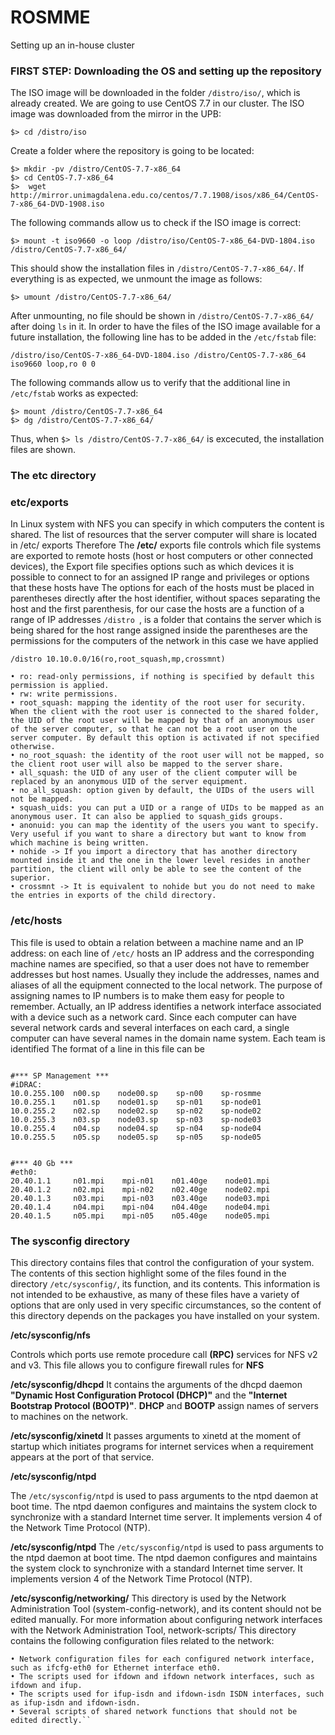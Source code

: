 # ROSMME
Setting up an in-house cluster

### FIRST STEP: Downloading the OS and setting up the repository
The ISO image will be downloaded in the folder `/distro/iso/`, which is already created. We are going to use CentOS 7.7 in our cluster. The ISO image was downloaded from the mirror in the UPB:
```
$> cd /distro/iso
```
Create a folder where the repository is going to be located:
```
$> mkdir -pv /distro/CentOS-7.7-x86_64
$> cd CentOS-7.7-x86_64
$>  wget http://mirror.unimagdalena.edu.co/centos/7.7.1908/isos/x86_64/CentOS-7-x86_64-DVD-1908.iso

```
The following commands allow us to check if the ISO image is correct:
```
$> mount -t iso9660 -o loop /distro/iso/CentOS-7-x86_64-DVD-1804.iso /distro/CentOS-7.7-x86_64/
```
This should show the installation files in `/distro/CentOS-7.7-x86_64/`. If everything is as expected, we unmount the image as follows:
```
$> umount /distro/CentOS-7.7-x86_64/
```
After unmounting, no file should be shown in `/distro/CentOS-7.7-x86_64/` after doing `ls` in it.
In order to have the files of the ISO image available for a future installation, the following line has to be added in the `/etc/fstab` file:
```
/distro/iso/CentOS-7-x86_64-DVD-1804.iso /distro/CentOS-7.7-x86_64 iso9660 loop,ro 0 0
```
The following commands allow us to verify that the additional line in `/etc/fstab` works as expected:
```
$> mount /distro/CentOS-7.7-x86_64
$> dg /distro/CentOS-7.7-x86_64/
```
Thus, when `$> ls /distro/CentOS-7.7-x86_64/` is excecuted, the installation files are shown.

### The  etc directory


### etc/exports
In Linux system with NFS you can specify in which computers the content is shared. The list of resources that the server computer will share is located in /etc/ exports Therefore The **/etc/** exports file controls which file systems are exported to remote hosts (host or host computers or other connected devices), the Export file specifies options such as which devices it is possible to connect to for an assigned IP range and privileges or options that these hosts have
The options for each of the hosts must be placed in parentheses directly after the host identifier, without spaces separating the host and the first parenthesis, for our case the hosts are a function of a range of IP addresses  `/distro `,  is a folder that contains the server which is being shared for the host range assigned inside the parentheses are the permissions for the computers of the network in this case we have applied

`/distro 10.10.0.0/16(ro,root_squash,mp,crossmnt)`
```
• ro: read-only permissions, if nothing is specified by default this permission is applied.
• rw: write permissions.
• root_squash: mapping the identity of the root user for security. When the client with the root user is connected to the shared folder, the UID of the root user will be mapped by that of an anonymous user of the server computer, so that he can not be a root user on the server computer. By default this option is activated if not specified otherwise.
• no_root_squash: the identity of the root user will not be mapped, so the client root user will also be mapped to the server share.
• all_squash: the UID of any user of the client computer will be replaced by an anonymous UID of the server equipment.
• no_all_squash: option given by default, the UIDs of the users will not be mapped.
• squash_uids: you can put a UID or a range of UIDs to be mapped as an anonymous user. It can also be applied to squash_gids groups.
• anonuid: you can map the identity of the users you want to specify. Very useful if you want to share a directory but want to know from which machine is being written.
• nohide -> If you import a directory that has another directory mounted inside it and the one in the lower level resides in another partition, the client will only be able to see the content of the superior.
• crossmnt -> It is equivalent to nohide but you do not need to make the entries in exports of the child directory.
```


### /etc/hosts
This file is used to obtain a relation between a machine name and an IP address: on each line of `/etc/` hosts an IP address and the corresponding machine names are specified, so that a user does not have to remember addresses but host names. Usually they include the addresses, names and aliases of all the equipment connected to the local network. The purpose of assigning names to IP numbers is to make them easy for people to remember. Actually, an IP address identifies a network interface associated with a device such as a network card. Since each computer can have several network cards and several interfaces on each card, a single computer can have several names in the domain name system. Each team is identified The format of a line in this file can be
```

#*** SP Management ***
#iDRAC:
10.0.255.100  n00.sp    node00.sp    sp-n00    sp-rosmme
10.0.255.1    n01.sp    node01.sp    sp-n01    sp-node01
10.0.255.2    n02.sp    node02.sp    sp-n02    sp-node02
10.0.255.3    n03.sp    node03.sp    sp-n03    sp-node03
10.0.255.4    n04.sp    node04.sp    sp-n04    sp-node04
10.0.255.5    n05.sp    node05.sp    sp-n05    sp-node05


#*** 40 Gb ***
#eth0:
20.40.1.1     n01.mpi    mpi-n01    n01.40ge    node01.mpi
20.40.1.2     n02.mpi    mpi-n02    n02.40ge    node02.mpi
20.40.1.3     n03.mpi    mpi-n03    n03.40ge    node03.mpi
20.40.1.4     n04.mpi    mpi-n04    n04.40ge    node04.mpi
20.40.1.5     n05.mpi    mpi-n05    n05.40ge    node05.mpi
```
### The sysconfig directory

This directory contains files that control the configuration of your system. The contents of this section highlight some of the files found in the directory `/etc/sysconfig/`, its function, and its contents. This information is not intended to be exhaustive, as many of these files have a variety of options that are only used in very specific circumstances, so the content of this directory depends on the packages you have installed on your system.

**/etc/sysconfig/nfs**

Controls which ports use remote procedure call **(RPC)**  services for NFS v2 and v3. This file allows you to configure firewall rules for **NFS**

**/etc/sysconfig/dhcpd**
It contains the arguments of the dhcpd daemon **"Dynamic Host Configuration Protocol (DHCP)"** and the **"Internet Bootstrap Protocol (BOOTP)"**. **DHCP** and **BOOTP** assign names of servers to machines on the network.

**/etc/sysconfig/xinetd**
It passes arguments to xinetd at the moment of startup which initiates programs for internet services when a requirement appears at the port of that service.

**/etc/sysconfig/ntpd**

The `/etc/sysconfig/ntpd`  is used to pass arguments to the ntpd daemon at boot time. The ntpd daemon configures and maintains the system clock to synchronize with a standard Internet time server. It implements version 4 of the Network Time Protocol (NTP).

**/etc/sysconfig/ntpd**
The `/etc/sysconfig/ntpd`  is used to pass arguments to the ntpd daemon at boot time. The ntpd daemon configures and maintains the system clock to synchronize with a standard Internet time server. It implements version 4 of the Network Time Protocol (NTP).

**/etc/sysconfig/networking/**
This directory is used by the Network Administration Tool (system-config-network), and its content should not be edited manually. For more information about configuring network interfaces with the Network Administration Tool,
network-scripts/
This directory contains the following configuration files related to the network:
```
• Network configuration files for each configured network interface, such as ifcfg-eth0 for Ethernet interface eth0.
• The scripts used for ifdown and ifdown network interfaces, such as ifdown and ifup.
• The scripts used for ifup-isdn and ifdown-isdn ISDN interfaces, such as ifup-isdn and ifdown-isdn.
• Several scripts of shared network functions that should not be edited directly.``
